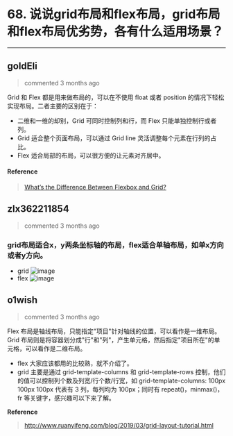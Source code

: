 
 # 68. 说说grid布局和flex布局，grid布局和flex布局优劣势，各有什么适用场景？ 
  
 ***
## goldEli 
 > commented 3 months ago 

Grid 和 Flex 都是用来做布局的，可以在不使用 float 或者 position 的情况下轻松实现布局。二者主要的区别在于：

* 二维和一维的却别，Grid 可同时控制列和行，而 Flex 只能单独控制行或者列。
* Grid 适合整个页面布局，可以通过 Grid line 灵活调整每个元素在行列的占比。
* Flex 适合局部的布局，可以很方便的让元素对齐居中。

#### Reference

> [What’s the Difference Between Flexbox and Grid?](https://css-tricks.com/quick-whats-the-difference-between-flexbox-and-grid/)
## zlx362211854 
 > commented 3 months ago 

### grid布局适合x，y两条坐标轴的布局，flex适合单轴布局，如单x方向或者y方向。

* grid
![image](https://user-images.githubusercontent.com/22437181/68173539-3af86980-ffb6-11e9-83e5-75d4b5ed410d.png)
* flex
![image](https://user-images.githubusercontent.com/22437181/68173858-4730f680-ffb7-11e9-9fee-dcd828f69cb9.png)

## o1wish 
 > commented 3 months ago 

Flex 布局是轴线布局，只能指定"项目"针对轴线的位置，可以看作是一维布局。Grid 布局则是将容器划分成"行"和"列"，产生单元格，然后指定"项目所在"的单元格，可以看作是二维布局。
- flex 大家应该都用的比较熟，就不介绍了。
- grid 主要是通过 grid-template-columns 和 grid-template-rows 控制，他们的值可以控制列个数及列宽/行个数/行宽，如 grid-template-columns: 100px 100px 100px 代表有 3 列，每列均为 100px；同时有 repeat()，minmax()，fr 等关键字，感兴趣可以下来了解。

**Reference**
>  http://www.ruanyifeng.com/blog/2019/03/grid-layout-tutorial.html